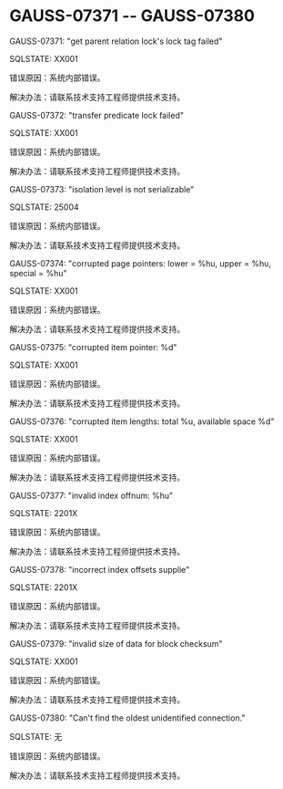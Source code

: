 # GAUSS-07371 -- GAUSS-07380

GAUSS-07371: "get parent relation lock's lock tag failed"

SQLSTATE: XX001

错误原因：系统内部错误。

解决办法：请联系技术支持工程师提供技术支持。

GAUSS-07372: "transfer predicate lock failed"

SQLSTATE: XX001

错误原因：系统内部错误。

解决办法：请联系技术支持工程师提供技术支持。

GAUSS-07373: "isolation level is not serializable"

SQLSTATE: 25004

错误原因：系统内部错误。

解决办法：请联系技术支持工程师提供技术支持。

GAUSS-07374: "corrupted page pointers: lower = %hu, upper = %hu, special = %hu"

SQLSTATE: XX001

错误原因：系统内部错误。

解决办法：请联系技术支持工程师提供技术支持。

GAUSS-07375: "corrupted item pointer: %d"

SQLSTATE: XX001

错误原因：系统内部错误。

解决办法：请联系技术支持工程师提供技术支持。

GAUSS-07376: "corrupted item lengths: total %u, available space %d"

SQLSTATE: XX001

错误原因：系统内部错误。

解决办法：请联系技术支持工程师提供技术支持。

GAUSS-07377: "invalid index offnum: %hu"

SQLSTATE: 2201X

错误原因：系统内部错误。

解决办法：请联系技术支持工程师提供技术支持。

GAUSS-07378: "incorrect index offsets supplie"

SQLSTATE: 2201X

错误原因：系统内部错误。

解决办法：请联系技术支持工程师提供技术支持。

GAUSS-07379: "invalid size of data for block checksum"

SQLSTATE: XX001

错误原因：系统内部错误。

解决办法：请联系技术支持工程师提供技术支持。

GAUSS-07380: "Can't find the oldest unidentified connection."

SQLSTATE: 无

错误原因：系统内部错误。

解决办法：请联系技术支持工程师提供技术支持。

